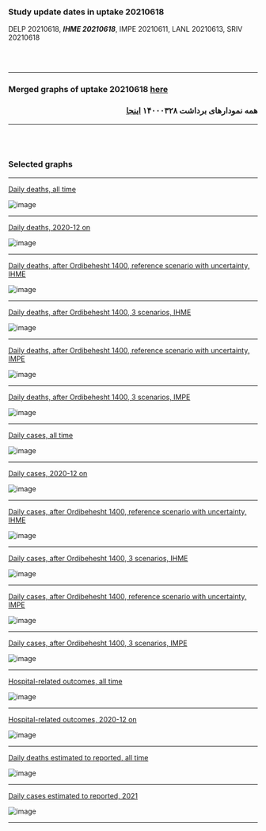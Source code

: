 ### Study update dates in uptake 20210618

DELP 20210618, **_IHME 20210618_**, IMPE 20210611, LANL 20210613, SRIV 20210618


<br/><br/>
****

### Merged graphs of uptake 20210618 [here](https://github.com/pourmalek/covir2/blob/main/20210618/graphs%20merged%2020210618.pdf)

<div dir="rtl">
  
###  همه نمودارهای برداشت ۱۴۰۰۰۳۲۸ [اینجا](https://github.com/pourmalek/covir2/blob/main/20210618/graphs%20merged%2020210618.pdf)
  
<div dir="ltr">

****

<br/><br/>


### Selected graphs

****

[Daily deaths, all time](https://github.com/pourmalek/covir2/blob/main/20210618/output/merge/graph%2011%20COVID-19%20daily%20deaths%2C%20Iran%2C%20reference%20scenarios.pdf)

![image](https://user-images.githubusercontent.com/30849720/122660436-65208000-d136-11eb-914b-d322549da0f5.png)
  
****

[Daily deaths, 2020-12 on](https://github.com/pourmalek/covir2/blob/main/20210618/output/merge/graph%2013%20COVID-19%20daily%20deaths%2C%20Iran%2C%20reference%20scenarios%2C%202020-12-01%20on.pdf)

![image](https://user-images.githubusercontent.com/30849720/122660781-e416b800-d138-11eb-8c32-08ba2ba8bc67.png)

****

[Daily deaths, after Ordibehesht 1400, reference scenario with uncertainty, IHME](https://github.com/pourmalek/covir2/blob/main/20210618/output/merge/graph%2019%20a%20COVID-19%20daily%20deaths%2C%20Iran%2C%20reference%20scenario%20with%20uncertainty%2C%20IHME.pdf)

![image](https://user-images.githubusercontent.com/30849720/122659522-de67a500-d12d-11eb-8e64-0aa5f81707fb.png)

****

[Daily deaths, after Ordibehesht 1400, 3 scenarios, IHME](https://github.com/pourmalek/covir2/blob/main/20210618/output/merge/graph%2019%20b%20COVID-19%20daily%20deaths%2C%20Iran%2C%203%20scenarios%2C%20IHME.pdf)

![image](https://user-images.githubusercontent.com/30849720/122659535-01925480-d12e-11eb-8251-ba7282b3a49e.png)

****

[Daily deaths, after Ordibehesht 1400, reference scenario with uncertainty, IMPE](https://github.com/pourmalek/covir2/blob/main/20210618/output/merge/graph%2019%20c%20COVID-19%20daily%20deaths%2C%20Iran%2C%20reference%20scenario%20with%20uncertainty%2C%20IMPE.pdf)

![image](https://user-images.githubusercontent.com/30849720/122659546-2090e680-d12e-11eb-8423-97bd1a7592cd.png)

****

[Daily deaths, after Ordibehesht 1400, 3 scenarios, IMPE](https://github.com/pourmalek/covir2/blob/main/20210618/output/merge/graph%2019%20d%20COVID-19%20daily%20deaths%2C%20Iran%2C%203%20scenarios%2C%20IMPE.pdf)

![image](https://user-images.githubusercontent.com/30849720/122659568-4322ff80-d12e-11eb-8764-b6a1394e1955.png)

****

[Daily cases, all time](https://github.com/pourmalek/covir2/blob/main/20210618/output/merge/graph%2021%20COVID-19%20daily%20cases%2C%20Iran%2C%20reference%20scenarios.pdf)

![image](https://user-images.githubusercontent.com/30849720/122660793-16281a00-d139-11eb-9267-9b5c09d3bb0c.png)
  
****

[Daily cases, 2020-12 on](https://github.com/pourmalek/covir2/blob/main/20210618/output/merge/graph%2023%20COVID-19%20daily%20cases%2C%20Iran%2C%20reference%20scenarios%2C%202020-12-01%20on.pdf)

![image](https://user-images.githubusercontent.com/30849720/122660805-322bbb80-d139-11eb-9f0a-9348f0469f22.png)
  
****

[Daily cases, after Ordibehesht 1400, reference scenario with uncertainty, IHME](https://github.com/pourmalek/covir2/blob/main/20210618/output/merge/graph%2029%20a%20COVID-19%20daily%20cases%2C%20Iran%2C%20reference%20scenario%20with%20uncertainty%2C%20IHME.pdf)

![image](https://user-images.githubusercontent.com/30849720/122659861-d8bf8e80-d130-11eb-8bb9-b0c384a8087e.png)

****

[Daily cases, after Ordibehesht 1400, 3 scenarios, IHME](https://github.com/pourmalek/covir2/blob/main/20210618/output/merge/graph%2029%20b%20COVID-19%20daily%20cases%2C%20Iran%2C%203%20scenarios%2C%20IHME.pdf)

![image](https://user-images.githubusercontent.com/30849720/122659870-f42a9980-d130-11eb-8ed3-1f3cf07342aa.png)

****

[Daily cases, after Ordibehesht 1400, reference scenario with uncertainty, IMPE](https://github.com/pourmalek/covir2/blob/main/20210618/output/merge/graph%2029%20c%20COVID-19%20daily%20cases%2C%20Iran%2C%20reference%20scenario%20with%20uncertainty%2C%20IMPE.pdf)

![image](https://user-images.githubusercontent.com/30849720/122659877-0dcbe100-d131-11eb-8a28-b91cd2f13db7.png)

****

[Daily cases, after Ordibehesht 1400, 3 scenarios, IMPE](https://github.com/pourmalek/covir2/blob/main/20210618/output/merge/graph%2029%20d%20COVID-19%20daily%20cases%2C%20Iran%2C%203%20scenarios%2C%20IMPE.pdf)

![image](https://user-images.githubusercontent.com/30849720/122659895-2dfba000-d131-11eb-8fad-cd8cd749a7b7.png)

****

[Hospital-related outcomes, all time](https://github.com/pourmalek/covir2/blob/main/20210618/output/merge/graph%2071%20COVID-19%20hospital-related%20outcomes.pdf)

![image](https://user-images.githubusercontent.com/30849720/122659906-48357e00-d131-11eb-8ed7-72a642b85939.png)

****

[Hospital-related outcomes, 2020-12 on](https://github.com/pourmalek/covir2/blob/main/20210618/output/merge/graph%2073%20COVID-19%20hospital-related%20outcomes%2C%20wo%20extremes%2C%202020-12-01%20on.pdf)

![image](https://user-images.githubusercontent.com/30849720/122659912-613e2f00-d131-11eb-80f8-260082f362c8.png)

****

[Daily deaths estimated to reported, all time](https://github.com/pourmalek/covir2/blob/main/20210618/output/merge/graph%2091%20COVID-19%20daily%20deaths%20estimated%20to%20reported%2C%20Iran%2C%20reference%20scenarios.pdf)

![image](https://user-images.githubusercontent.com/30849720/122660824-58e9f200-d139-11eb-8392-bcf3c88db6a7.png)
  
****

[Daily cases estimated to reported, 2021](https://github.com/pourmalek/covir2/blob/main/20210618/output/merge/graph%2094%20COVID-19%20daily%20cases%20estimated%20to%20reported%2C%20Iran%2C%20reference%20scenarios%2C%202021-01-01%20on.pdf) 

![image](https://user-images.githubusercontent.com/30849720/122660852-859e0980-d139-11eb-9e05-f4a312fcdd89.png)
  
****

